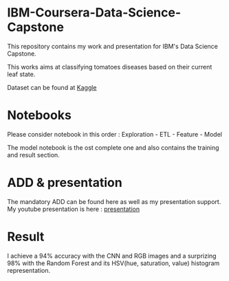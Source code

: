 # IBM-Coursera-Data-Science-Capstone

This repository contains my work and presentation for IBM's Data Science Capstone.

This works aims at classifying tomatoes diseases based on their current leaf state.

Dataset can be found at [Kaggle](https://www.kaggle.com/noulam/tomato)

# Notebooks

Please consider notebook in this order : Exploration - ETL - Feature - Model

The model notebook is the ost complete one and also contains the training and result section.

# ADD & presentation

The mandatory ADD can be found here as well as my presentation support. My youtube presentation is here : [presentation](youtube.com)

# Result 

I achieve a 94% accuracy with the CNN and RGB images and a surprizing 98% with the Random Forest and its HSV(hue, saturation, value) histogram representation. 
